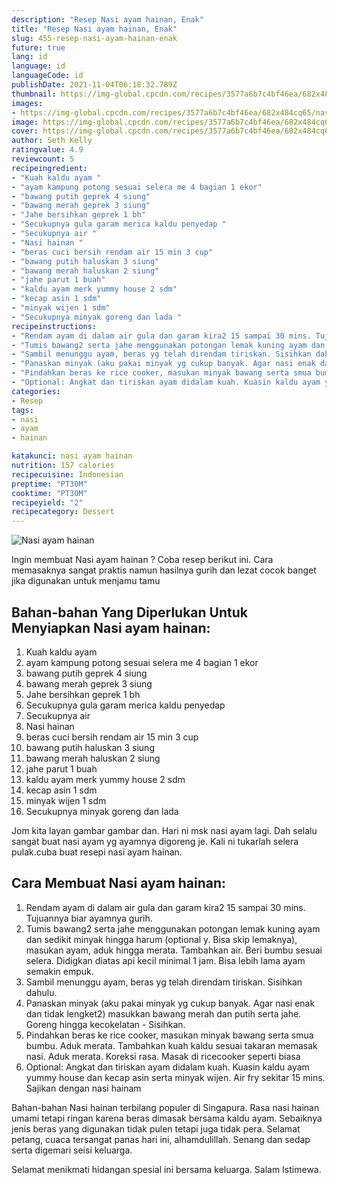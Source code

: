 ```yaml
---
description: "Resep Nasi ayam hainan, Enak"
title: "Resep Nasi ayam hainan, Enak"
slug: 455-resep-nasi-ayam-hainan-enak
future: true
lang: id
language: id
languageCode: id
publishDate: 2021-11-04T06:18:32.789Z 
thumbnail: https://img-global.cpcdn.com/recipes/3577a6b7c4bf46ea/682x484cq65/nasi-ayam-hainan-foto-resep-utama.png
images:
- https://img-global.cpcdn.com/recipes/3577a6b7c4bf46ea/682x484cq65/nasi-ayam-hainan-foto-resep-utama.png
image: https://img-global.cpcdn.com/recipes/3577a6b7c4bf46ea/682x484cq65/nasi-ayam-hainan-foto-resep-utama.png
cover: https://img-global.cpcdn.com/recipes/3577a6b7c4bf46ea/682x484cq65/nasi-ayam-hainan-foto-resep-utama.png
author: Seth Kelly
ratingvalue: 4.9
reviewcount: 5
recipeingredient:
- "Kuah kaldu ayam "
- "ayam kampung potong sesuai selera me 4 bagian 1 ekor"
- "bawang putih geprek 4 siung"
- "bawang merah geprek 3 siung"
- "Jahe bersihkan geprek 1 bh"
- "Secukupnya gula garam merica kaldu penyedap "
- "Secukupnya air "
- "Nasi hainan "
- "beras cuci bersih rendam air 15 min 3 cup"
- "bawang putih haluskan 3 siung"
- "bawang merah haluskan 2 siung"
- "jahe parut 1 buah"
- "kaldu ayam merk yummy house 2 sdm"
- "kecap asin 1 sdm"
- "minyak wijen 1 sdm"
- "Secukupnya minyak goreng dan lada "
recipeinstructions:
- "Rendam ayam di dalam air gula dan garam kira2 15 sampai 30 mins. Tujuannya biar ayamnya gurih."
- "Tumis bawang2 serta jahe menggunakan potongan lemak kuning ayam dan sedikit minyak hingga harum (optional y. Bisa skip lemaknya), masukan ayam, aduk hingga merata. Tambahkan air. Beri bumbu sesuai selera. Didigkan diatas api kecil minimal 1 jam. Bisa lebih lama ayam semakin empuk."
- "Sambil menunggu ayam, beras yg telah direndam tiriskan. Sisihkan dahulu."
- "Panaskan minyak (aku pakai minyak yg cukup banyak. Agar nasi enak dan tidak lengket2) masukkan bawang merah dan putih serta jahe. Goreng hingga kecokelatan  Sisihkan."
- "Pindahkan beras ke rice cooker, masukan minyak bawang serta smua bumbu. Aduk merata. Tambahkan kuah kaldu sesuai takaran memasak nasi. Aduk merata. Koreksi rasa. Masak di ricecooker seperti biasa"
- "Optional: Angkat dan tiriskan ayam didalam kuah. Kuasin kaldu ayam yummy house dan kecap asin serta minyak wijen. Air fry sekitar 15 mins. Sajikan dengan nasi hainam"
categories:
- Resep
tags:
- nasi
- ayam
- hainan

katakunci: nasi ayam hainan 
nutrition: 157 calories
recipecuisine: Indonesian
preptime: "PT30M"
cooktime: "PT30M"
recipeyield: "2"
recipecategory: Dessert
---
```



![Nasi ayam hainan](https://img-global.cpcdn.com/recipes/3577a6b7c4bf46ea/682x484cq65/nasi-ayam-hainan-foto-resep-utama.png)

Ingin membuat Nasi ayam hainan ? Coba resep berikut ini. Cara memasaknya sangat praktis namun hasilnya gurih dan lezat cocok banget jika digunakan untuk menjamu tamu

<!--inarticleads1-->

## Bahan-bahan Yang Diperlukan Untuk Menyiapkan Nasi ayam hainan:

1. Kuah kaldu ayam 
1. ayam kampung potong sesuai selera me 4 bagian 1 ekor
1. bawang putih geprek 4 siung
1. bawang merah geprek 3 siung
1. Jahe bersihkan geprek 1 bh
1. Secukupnya gula garam merica kaldu penyedap 
1. Secukupnya air 
1. Nasi hainan 
1. beras cuci bersih rendam air 15 min 3 cup
1. bawang putih haluskan 3 siung
1. bawang merah haluskan 2 siung
1. jahe parut 1 buah
1. kaldu ayam merk yummy house 2 sdm
1. kecap asin 1 sdm
1. minyak wijen 1 sdm
1. Secukupnya minyak goreng dan lada 

Jom kita layan gambar gambar dan. Hari ni msk nasi ayam lagi. Dah selalu sangat buat nasi ayam yg ayamnya digoreng je. Kali ni tukarlah selera pulak.cuba buat resepi nasi ayam hainan. 

<!--inarticleads2-->

## Cara Membuat Nasi ayam hainan:

1. Rendam ayam di dalam air gula dan garam kira2 15 sampai 30 mins. Tujuannya biar ayamnya gurih.
1. Tumis bawang2 serta jahe menggunakan potongan lemak kuning ayam dan sedikit minyak hingga harum (optional y. Bisa skip lemaknya), masukan ayam, aduk hingga merata. Tambahkan air. Beri bumbu sesuai selera. Didigkan diatas api kecil minimal 1 jam. Bisa lebih lama ayam semakin empuk.
1. Sambil menunggu ayam, beras yg telah direndam tiriskan. Sisihkan dahulu.
1. Panaskan minyak (aku pakai minyak yg cukup banyak. Agar nasi enak dan tidak lengket2) masukkan bawang merah dan putih serta jahe. Goreng hingga kecokelatan -  Sisihkan.
1. Pindahkan beras ke rice cooker, masukan minyak bawang serta smua bumbu. Aduk merata. Tambahkan kuah kaldu sesuai takaran memasak nasi. Aduk merata. Koreksi rasa. Masak di ricecooker seperti biasa
1. Optional: Angkat dan tiriskan ayam didalam kuah. Kuasin kaldu ayam yummy house dan kecap asin serta minyak wijen. Air fry sekitar 15 mins. Sajikan dengan nasi hainam


Bahan-bahan Nasi hainan terbilang populer di Singapura. Rasa nasi hainan umami tetapi ringan karena beras dimasak bersama kaldu ayam. Sebaiknya jenis beras yang digunakan tidak pulen tetapi juga tidak pera. Selamat petang, cuaca tersangat panas hari ini, alhamdulillah. Senang dan sedap serta digemari seisi keluarga. 

Selamat menikmati hidangan spesial ini bersama keluarga. Salam Istimewa.
